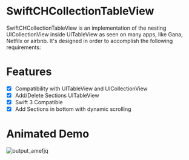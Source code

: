 
# SwiftCHCollectionTableView

SwiftCHCollectionTableView is an implementation of the nesting UICollectionView inside UITableView as seen on many apps, like Gana, Netfilx or airbnb. It's designed in order to accomplish the following requirements:


# Features

- [x] Compatibility with UITableView and UICollectionView
- [x] Add/Delete Sections UITableView 
- [x] Swift 3 Compatible 
- [x] Add Sections in bottom with dynamic scrolling

# Animated Demo

![output_amefjq](https://cloud.githubusercontent.com/assets/12164119/23435987/e95d7312-fe2e-11e6-913b-76ede8a3c092.gif)
